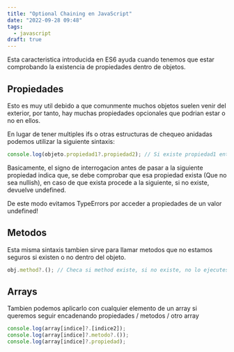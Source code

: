 ```yaml
---
title: "Optional Chaining en JavaScript"
date: "2022-09-28 09:48"
tags: 
  - javascript
draft: true
---
```

Esta caracteristica introducida en ES6 ayuda cuando tenemos que estar comprobando la existencia de propiedades dentro de objetos.

## Propiedades
Esto es muy util debido a que comunmente muchos objetos suelen venir del exterior, por tanto, hay muchas propiedades opcionales que podrian estar o no en ellos. 

En lugar de tener multiples ifs o otras estructuras de chequeo anidadas podemos utilizar la siguiente sintaxis:

```JavaScript
console.log(objeto.propiedad1?.propiedad2); // Si existe propiedad1 entonces devuelde propiedad2
```

Basicamente, el signo de interrogacion antes de pasar a la siguiente propiedad indica que, se debe comprobar que esa propiedad exista (Que no sea nullish), en caso de que exista procede a la siguiente, si no existe, devuelve undefined.

De este modo evitamos TypeErrors por acceder a propiedades de un valor undefined!

## Metodos
Esta misma sintaxis tambien sirve para llamar metodos que no estamos seguros si existen o no dentro del objeto.

```JavaScript
obj.method?.(); // Checa si method existe, si no existe, no lo ejecutes, si existe procede a ejecutarlo ().
```

## Arrays
Tambien podemos aplicarlo con cualquier elemento de un array si queremos seguir encadenando propiedades / metodos / otro array

```JavaScript
console.log(array[indice]?.[indice2]);
console.log(array[indice]?.metodo?.());
console.log(array[indice]?.propiedad);
```